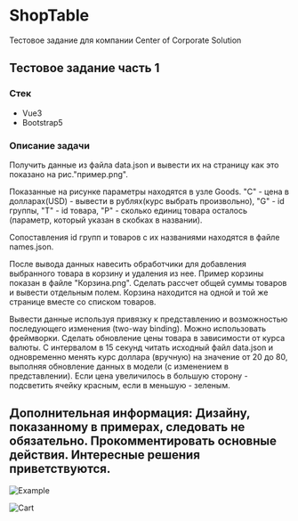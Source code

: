 # ShopTable
Тестовое задание для компании Center of Corporate Solution

## Тестовое задание часть 1

### Стек
* Vue3
* Bootstrap5

### Описание задачи
Получить данные из файла data.json и вывести их на страницу как это показано на рис."пример.png".

Показанные на рисунке параметры находятся в узле Goods. "C" - цена в долларах(USD) - вывести в рублях(курс выбрать произвольно), "G" - id группы, "T" - id товара, "P" - сколько единиц товара осталось (параметр, который указан в скобках в названии).

Сопоставления id групп и товаров с их названиями находятся в файле names.json.

После вывода данных навесить обработчики для добавления выбранного товара в корзину и удаления из нее. Пример корзины показан в файле "Корзина.png". Сделать рассчет общей суммы товаров и вывести отдельным полем.
Корзина находится на одной и той же странице вместе со списком товаров.

Вывести данные используя привязку к представлению и возможностью последующего изменения (two-way binding). Можно использовать фреймворки. 
Сделать обновление цены товара в зависимости от курса валюты.
С интервалом в 15 секунд читать исходный файл data.json и одновременно менять курс доллара (вручную) на значение от 20 до 80, выполняя обновление данных в модели (с изменением в представлении). Если цена увеличилось в большую сторону - подсветить ячейку красным, если в меньшую - зеленым.

Дополнительная информация: Дизайну, показанному в примерах, следовать не обязательно. Прокомментировать основные действия. Интересные решения приветствуются.
--------------------------------------------------------------------------------------------------------------------------------------------------------------------
![Example](https://user-images.githubusercontent.com/38291801/156929246-0b92a127-0e08-4e2c-87fc-cfb3ced4e955.png)

![Cart](https://user-images.githubusercontent.com/38291801/156929281-7d6d9e93-3f43-4fc1-98b4-4d0697e75f93.png)

